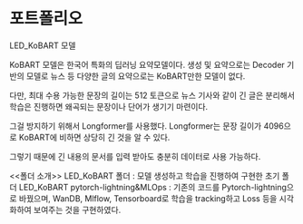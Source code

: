 # 포트폴리오

LED_KoBART 모델

KoBART 모델은 한국어 특화의 딥러닝 요약모델이다.
생성 및 요약으로는 Decoder 기반의 모델로 뉴스 등 다양한 글의 요약으로는 KoBART만한 모델이 없다.

다만, 최대 수용 가능한 문장의 길이는 512 토큰으로 뉴스 기사와 같이 긴 글은 분리해서 학습은 진행하면 왜곡되는 문장이나 단어가 생기기 마련이다.

그걸 방지하기 위해서 Longformer를 사용했다.
Longformer는 문장 길이가 4096으로 KoBART에 비하면 상당히 긴 것을 알 수 있다.

그렇기 때문에 긴 내용의 문서를 입력 받아도 충분히 데이터로 사용 가능하다.

<<폴더 소개>>
LED_KoBART 폴더 : 모델 생성하고 학습을 진행하여 구현한 초기 폴더
LED_KoBART pytorch-lightning&MLOps : 기존의 코드를 Pytorch-lightning으로 바꿨으며, WanDB, Mlflow, Tensorboard로 학습을 tracking하고 Loss 등을 시각화하여 보여주는 것을 구현하였다.

